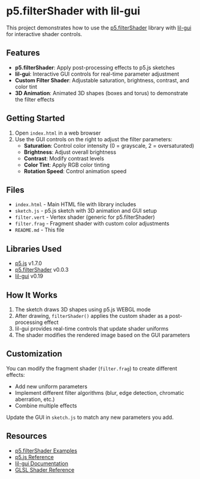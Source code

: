 # p5.filterShader with lil-gui

This project demonstrates how to use the [p5.filterShader](https://github.com/BarneyWhiteman/p5.filterShader) library with [lil-gui](https://lil-gui.georgealways.com/) for interactive shader controls.

## Features

- **p5.filterShader**: Apply post-processing effects to p5.js sketches
- **lil-gui**: Interactive GUI controls for real-time parameter adjustment
- **Custom Filter Shader**: Adjustable saturation, brightness, contrast, and color tint
- **3D Animation**: Animated 3D shapes (boxes and torus) to demonstrate the filter effects

## Getting Started

1. Open `index.html` in a web browser
2. Use the GUI controls on the right to adjust the filter parameters:
   - **Saturation**: Control color intensity (0 = grayscale, 2 = oversaturated)
   - **Brightness**: Adjust overall brightness
   - **Contrast**: Modify contrast levels
   - **Color Tint**: Apply RGB color tinting
   - **Rotation Speed**: Control animation speed

## Files

- `index.html` - Main HTML file with library includes
- `sketch.js` - p5.js sketch with 3D animation and GUI setup
- `filter.vert` - Vertex shader (generic for p5.filterShader)
- `filter.frag` - Fragment shader with custom color adjustments
- `README.md` - This file

## Libraries Used

- [p5.js](https://p5js.org/) v1.7.0
- [p5.filterShader](https://github.com/BarneyWhiteman/p5.filterShader) v0.0.3
- [lil-gui](https://lil-gui.georgealways.com/) v0.19

## How It Works

1. The sketch draws 3D shapes using p5.js WEBGL mode
2. After drawing, `filterShader()` applies the custom shader as a post-processing effect
3. lil-gui provides real-time controls that update shader uniforms
4. The shader modifies the rendered image based on the GUI parameters

## Customization

You can modify the fragment shader (`filter.frag`) to create different effects:
- Add new uniform parameters
- Implement different filter algorithms (blur, edge detection, chromatic aberration, etc.)
- Combine multiple effects

Update the GUI in `sketch.js` to match any new parameters you add.

## Resources

- [p5.filterShader Examples](https://editor.p5js.org/BarneyCodes/collections/qwCiTya1e)
- [p5.js Reference](https://p5js.org/reference/)
- [lil-gui Documentation](https://lil-gui.georgealways.com/)
- [GLSL Shader Reference](https://www.khronos.org/opengl/wiki/Core_Language_(GLSL))
